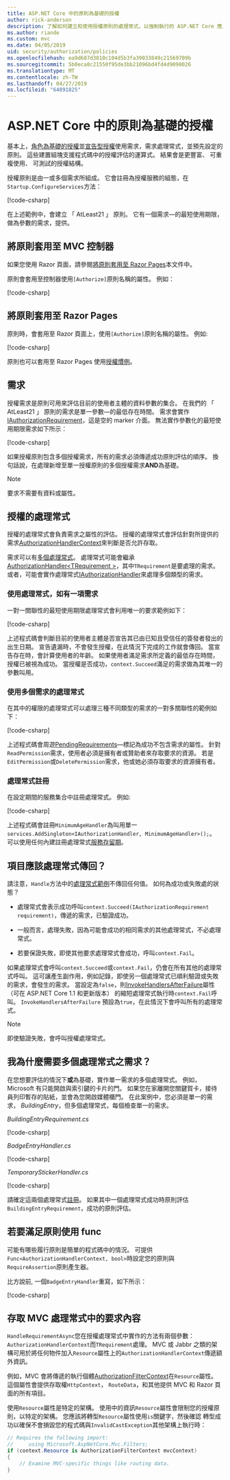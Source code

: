 ```yaml
---
title: ASP.NET Core 中的原則為基礎的授權
author: rick-anderson
description: 了解如何建立和使用授權原則的處理常式，以強制執行的 ASP.NET Core 應用程式中的授權需求。
ms.author: riande
ms.custom: mvc
ms.date: 04/05/2019
uid: security/authorization/policies
ms.openlocfilehash: ea9d687d3810c104d5b3fa39033849c21569709b
ms.sourcegitcommit: 5b0eca8c21550f95de3bb21096bd4fd4d9098026
ms.translationtype: MT
ms.contentlocale: zh-TW
ms.lasthandoff: 04/27/2019
ms.locfileid: "64891825"
---
```

# <a name="policy-based-authorization-in-aspnet-core"></a>ASP.NET Core 中的原則為基礎的授權

基本上，[角色為基礎的授權](xref:security/authorization/roles)並[宣告型授權](xref:security/authorization/claims)使用需求，需求處理常式，並預先設定的原則。 這些建置組塊支援程式碼中的授權評估的運算式。 結果會是更豐富、 可重複使用、 可測試的授權結構。

授權原則是由一或多個需求所組成。 它會註冊為授權服務的組態，在`Startup.ConfigureServices`方法：

[!code-csharp[](policies/samples/PoliciesAuthApp1/Startup.cs?range=32-33,48-53,61,66)]

在上述範例中，會建立 「 AtLeast21 」 原則。 它有一個需求&mdash;的最短使用期限，做為參數的需求，提供。

## <a name="applying-policies-to-mvc-controllers"></a>將原則套用至 MVC 控制器

如果您使用 Razor 頁面，請參閱[將原則套用至 Razor Pages](#applying-policies-to-razor-pages)本文件中。

原則會套用至控制器使用`[Authorize]`原則名稱的屬性。 例如：

[!code-csharp[](policies/samples/PoliciesAuthApp1/Controllers/AlcoholPurchaseController.cs?name=snippet_AlcoholPurchaseControllerClass&highlight=4)]

## <a name="applying-policies-to-razor-pages"></a>將原則套用至 Razor Pages

原則時，會套用至 Razor 頁面上，使用`[Authorize]`原則名稱的屬性。 例如: 

[!code-csharp[](policies/samples/PoliciesAuthApp2/Pages/AlcoholPurchase.cshtml.cs?name=snippet_AlcoholPurchaseModelClass&highlight=4)]

原則也可以套用至 Razor Pages 使用[授權慣例](xref:security/authorization/razor-pages-authorization)。

## <a name="requirements"></a>需求

授權需求是原則可用來評估目前的使用者主體的資料參數的集合。 在我們的 「 AtLeast21 」 原則的需求是單一參數&mdash;的最低存在時間。 需求會實作[IAuthorizationRequirement](/dotnet/api/microsoft.aspnetcore.authorization.iauthorizationrequirement)，這是空的 marker 介面。 無法實作參數化的最短使用期限需求如下所示：

[!code-csharp[](policies/samples/PoliciesAuthApp1/Services/Requirements/MinimumAgeRequirement.cs?name=snippet_MinimumAgeRequirementClass)]

如果授權原則包含多個授權需求，所有的需求必須傳遞成功原則評估的順序。 換句話說，在處理新增至單一授權原則的多個授權需求**AND**為基礎。

> [!NOTE]
> 要求不需要有資料或屬性。

<a name="security-authorization-policies-based-authorization-handler"></a>

## <a name="authorization-handlers"></a>授權的處理常式

授權的處理常式會負責需求之屬性的評估。 授權的處理常式會評估針對所提供的需求[AuthorizationHandlerContext](/dotnet/api/microsoft.aspnetcore.authorization.authorizationhandlercontext)來判斷是否允許存取。

需求可以有[多個處理常式](#security-authorization-policies-based-multiple-handlers)。 處理常式可能會繼承[AuthorizationHandler\<TRequirement >](/dotnet/api/microsoft.aspnetcore.authorization.authorizationhandler-1)，其中`TRequirement`是要處理的需求。 或者，可能會實作處理常式[IAuthorizationHandler](/dotnet/api/microsoft.aspnetcore.authorization.iauthorizationhandler)來處理多個類型的需求。

### <a name="use-a-handler-for-one-requirement"></a>使用處理常式，如有一項需求

<a name="security-authorization-handler-example"></a>

一對一關聯性的最短使用期限處理常式會利用唯一的要求範例如下：

[!code-csharp[](policies/samples/PoliciesAuthApp1/Services/Handlers/MinimumAgeHandler.cs?name=snippet_MinimumAgeHandlerClass)]

上述程式碼會判斷目前的使用者主體是否宣告其已由已知且受信任的簽發者發出的出生日期。 宣告遺漏時，不會發生授權，在此情況下完成的工作就會傳回。 當宣告存在時，會計算使用者的年齡。 如果使用者滿足需求所定義的最低存在時間，授權已被視為成功。 當授權是否成功，`context.Succeed`滿足的需求做為其唯一的參數叫用。

### <a name="use-a-handler-for-multiple-requirements"></a>使用多個需求的處理常式

在其中的權限的處理常式可以處理三種不同類型的需求的一對多關聯性的範例如下：

[!code-csharp[](policies/samples/PoliciesAuthApp1/Services/Handlers/PermissionHandler.cs?name=snippet_PermissionHandlerClass)]

上述程式碼會周遊[PendingRequirements](/dotnet/api/microsoft.aspnetcore.authorization.authorizationhandlercontext.pendingrequirements#Microsoft_AspNetCore_Authorization_AuthorizationHandlerContext_PendingRequirements)&mdash;標記為成功不包含需求的屬性。 針對`ReadPermission`需求，使用者必須是擁有者或贊助者來存取要求的資源。 若是`EditPermission`或`DeletePermission`需求，他或她必須存取要求的資源擁有者。

<a name="security-authorization-policies-based-handler-registration"></a>

### <a name="handler-registration"></a>處理常式註冊

在設定期間的服務集合中註冊處理常式。 例如: 

[!code-csharp[](policies/samples/PoliciesAuthApp1/Startup.cs?range=32-33,48-53,61,62-63,66)]

上述程式碼會註冊`MinimumAgeHandler`為叫用單一`services.AddSingleton<IAuthorizationHandler, MinimumAgeHandler>();`。 可以使用任何內建註冊處理常式[服務存留期](xref:fundamentals/dependency-injection#service-lifetimes)。

## <a name="what-should-a-handler-return"></a>項目應該處理常式傳回？

請注意，`Handle`方法中的[處理常式範例](#security-authorization-handler-example)不傳回任何值。 如何為成功或失敗處的狀態？

* 處理常式會表示成功呼叫`context.Succeed(IAuthorizationRequirement requirement)`，傳遞的需求，已驗證成功。

* 一般而言，處理失敗，因為可能會成功的相同需求的其他處理常式，不必處理常式。

* 若要保證失敗，即使其他要求處理常式會成功，呼叫`context.Fail`。

如果處理常式會呼叫`context.Succeed`或`context.Fail`，仍會在所有其他的處理常式呼叫。 這可讓產生副作用，例如記錄，即使另一個處理常式已順利驗證或失敗的需求，會發生的需求。 當設定為`false`，則[InvokeHandlersAfterFailure](/dotnet/api/microsoft.aspnetcore.authorization.authorizationoptions.invokehandlersafterfailure#Microsoft_AspNetCore_Authorization_AuthorizationOptions_InvokeHandlersAfterFailure)屬性 （可在 ASP.NET Core 1.1 和更新版本） 的縮短處理常式執行時`context.Fail`呼叫。 `InvokeHandlersAfterFailure` 預設為`true`，在此情況下會呼叫所有的處理常式。

> [!NOTE]
> 即使驗證失敗，會呼叫授權處理常式。

<a name="security-authorization-policies-based-multiple-handlers"></a>

## <a name="why-would-i-want-multiple-handlers-for-a-requirement"></a>我為什麼需要多個處理常式之需求？

在您想要評估的情況下**或**為基礎，實作單一需求的多個處理常式。 例如，Microsoft 有只能開啟與索引鍵的卡片的門。 如果您在家離開您關鍵賀卡，接待員列印暫存的貼紙，並會為您開啟媒體櫃門。 在此案例中，您必須是單一的需求， *BuildingEntry*，但多個處理常式，每個檢查單一的需求。

*BuildingEntryRequirement.cs*

[!code-csharp[](policies/samples/PoliciesAuthApp1/Services/Requirements/BuildingEntryRequirement.cs?name=snippet_BuildingEntryRequirementClass)]

*BadgeEntryHandler.cs*

[!code-csharp[](policies/samples/PoliciesAuthApp1/Services/Handlers/BadgeEntryHandler.cs?name=snippet_BadgeEntryHandlerClass)]

*TemporaryStickerHandler.cs*

[!code-csharp[](policies/samples/PoliciesAuthApp1/Services/Handlers/TemporaryStickerHandler.cs?name=snippet_TemporaryStickerHandlerClass)]

請確定這兩個處理常式[註冊](xref:security/authorization/policies#security-authorization-policies-based-handler-registration)。 如果其中一個處理常式成功時原則評估`BuildingEntryRequirement`，成功的原則評估。

## <a name="using-a-func-to-fulfill-a-policy"></a>若要滿足原則使用 func

可能有哪些履行原則是簡單的程式碼中的情況。 可提供`Func<AuthorizationHandlerContext, bool>`時設定您的原則與`RequireAssertion`原則產生器。

比方說前, 一個`BadgeEntryHandler`重寫，如下所示：

[!code-csharp[](policies/samples/PoliciesAuthApp1/Startup.cs?range=50-51,55-61)]

## <a name="accessing-mvc-request-context-in-handlers"></a>存取 MVC 處理常式中的要求內容

`HandleRequirementAsync`您在授權處理常式中實作的方法有兩個參數：`AuthorizationHandlerContext`而`TRequirement`處理。 MVC 或 Jabbr 之類的架構可用於將任何物件加入`Resource`屬性上的`AuthorizationHandlerContext`傳遞額外資訊。

例如，MVC 會將傳遞的執行個體[AuthorizationFilterContext](/dotnet/api/?term=AuthorizationFilterContext)在`Resource`屬性。 這個屬性會提供存取權`HttpContext`， `RouteData`，和其他提供 MVC 和 Razor 頁面的所有項目。

使用`Resource`屬性是特定的架構。 使用中的資訊`Resource`屬性會限制您的授權原則，以特定的架構。 您應該將轉型`Resource`屬性使用`is`關鍵字，然後確認 轉型成功以確保不會損毀您的程式碼與`InvalidCastException`其他架構上執行時：

```csharp
// Requires the following import:
//     using Microsoft.AspNetCore.Mvc.Filters;
if (context.Resource is AuthorizationFilterContext mvcContext)
{
    // Examine MVC-specific things like routing data.
}
```
